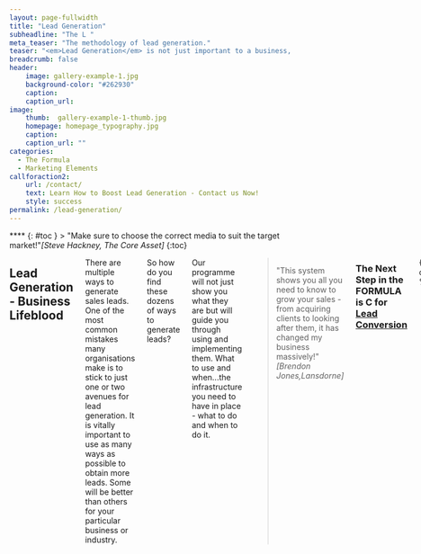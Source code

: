 ```yaml
---
layout: page-fullwidth
title: "Lead Generation"
subheadline: "The L "
meta_teaser: "The methodology of lead generation."
teaser: "<em>Lead Generation</em> is not just important to a business, it is critical.  Leads are the lifeblood of a company because they develop into sales."
breadcrumb: false
header:
    image: gallery-example-1.jpg
    background-color: "#262930"
    caption:
    caption_url:
image:
    thumb:  gallery-example-1-thumb.jpg
    homepage: homepage_typography.jpg
    caption:
    caption_url: ""
categories:
  - The Formula
  - Marketing Elements
callforaction2:
    url: /contact/
    text: Learn How to Boost Lead Generation - Contact us Now!
    style: success
permalink: /lead-generation/
---
```

<div id="header-home">
    <div class="row">
        <div class="small-12 columns">
        </div><!-- /.medium-4.columns -->
    </div><!-- /.row -->
</div><!-- /#header-home -->
<!--more-->
<div class="row">
<div class="medium-4 medium-push-8 columns" markdown="1">
<div class="panel radius" markdown="1">
****
{: #toc }
> <span class="teaser">"Make sure to choose the correct media to suit the target market!"</span><cite>[Steve Hackney, The Core Asset]</cite>
{:toc}
</div>
</div><!-- /.medium-4.columns -->

<div class="medium-8 medium-pull-4 columns" markdown="1">

## Lead Generation - Business Lifeblood

There are multiple ways to generate sales leads.  One of the most common mistakes many organisations make is to stick to just one or two avenues for lead generation.  It is vitally important to use as many ways as possible to obtain more leads.  Some will be better than others for your particular business or industry.  

So how do you find these dozens of ways to generate leads?  

Our programme will not just show you what they are but will guide you through using and implementing them.  What to use and when...the infrastructure you need to have in place - what to do and when to do it.

> <span class="teaser">"This system shows you all you need to know to grow your sales - from acquiring clients to looking after them, it has changed my business massively!"</span><cite>[Brendon Jones,Lansdorne]</cite>

<h3>The Next Step in the FORMULA is C for <a href='/conversion/'>Lead Conversion </a></h3>

{% comment %}
*
* First check, if there is a call for action-button
*
{% endcomment %}

{% if page.callforaction.url contains 'http' %}
{% assign url = '' %}
{% else %}
{% capture url %}{{ site.url }}{{ site.baseurl }}{% endcapture %}
{% endif %}

{% if page.callforaction %}
    <div class="row t60 b60">
        <div class="small-12 text-center columns">
            <a class="button large radius {{ page.callforaction.style }}" href="{{ url }}{{ page.callforaction.url }}"{% if page.callforaction.url contains 'http' %} target="_blank" {% endif %}>{{ page.callforaction.text }}</a>
        </div><!-- /.small-12.columns -->
    </div><!-- /.row -->
{% endif %}


 <hr>
  <!-- Display list of blog posts - marketing components -->
 <div class="medium-10 columns">
         <p><strong>{{ site.data.language.more_articles }}</strong></p>
         {% include list-posts entries='8' offset='0' %}
 </div><!-- /.medium-10.columns -->


</div><!-- /.medium-8.columns -->
</div><!-- /.row -->
